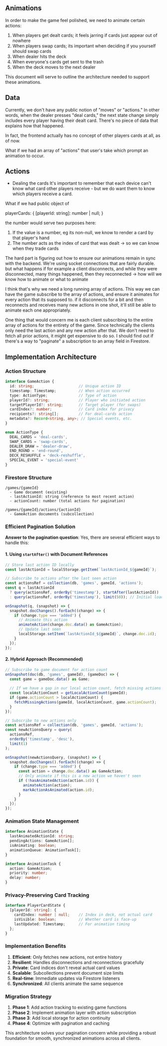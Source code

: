 ## Animations
In order to make the game feel polished, we need to animate certain actions:
1. When players get dealt cards; it feels jarring if cards just appear out of nowhere
2. When players swap cards; its important when deciding if you yourself should swap cards
3. When dealer hits the deck
4. When everyone's cards get sent to the trash
5. When the deck moves to the next dealer

This document will serve to outline the architecture needed to support these animations.

## Data
Currently, we don't have any public notion of "moves" or "actions."
In other words, when the dealer presses "deal cards," the next state change simply includes every player having their dealt card. There's no piece of data that explains how that happened.

In fact, the frontend actually has no concept of other players cards at all, as of now.

What if we had an array of "actions" that user's take which prompt an animation to occur.

## Actions
- Dealing the cards
It's important to remember that each device can't know what card other players receive - but we do want them to know which players receive a card.

What if we had public object of

playerCards: {
  [playerId: string]: number | null;
}

the number would serve two purposes here:
1. If the value is a number, eg its non-null, we know to render a card by that player's hand
2. The number acts as the index of card that was dealt -> so we can know when they trade cards

The hard part is figuring out how to ensure our animations remain in sync with the backend. We're using socket connections that are fairly durable. but what happens if for example a client disconnects, and while they were disconnected, many things happened, then they reconnected -> how will we know how to animate or what to animate

I think that's why we need a long running array of actions.
This way we can have the game subscribe to the array of actions, and ensure it animates for every action that its supposed to. if it disconnects for a bit and then reconnects and receives many new actions in one shot, it'll still be able to animate each one appropriately.

One thing that would concern me is each client subscribing to the entire array of actions for the entirety of the game. Since technically the clients only need the last action and any new action after that. We don't need to fetch all prior actions, it might get expensive to do so. I should find out if there's a way to "paginate" a subscription to an array field in Firestore.

## Implementation Architecture

### Action Structure
```typescript
interface GameAction {
  id: string;                    // Unique action ID
  timestamp: Timestamp;          // When action occurred
  type: ActionType;              // Type of action
  playerId?: string;             // Player who initiated action
  targetPlayerId?: string;       // Target player (for swaps)
  cardIndex?: number;            // Card index for privacy
  recipients?: string[];         // For deal-cards action
  metadata?: Record<string, any>; // Special events, etc.
}

enum ActionType {
  DEAL_CARDS = 'deal-cards',
  SWAP_CARDS = 'swap-cards', 
  DEALER_DRAW = 'dealer-draw',
  END_ROUND = 'end-round',
  DECK_RESHUFFLE = 'deck-reshuffle',
  SPECIAL_EVENT = 'special-event'
}
```

### Firestore Structure
```
/games/{gameId}
  - Game document (existing)
  - lastActionId: string (reference to most recent action)
  - actionCount: number (total actions for pagination)

/games/{gameId}/actions/{actionId}
  - GameAction documents (subcollection)
```

### Efficient Pagination Solution

**Answer to the pagination question**: Yes, there are several efficient ways to handle this:

#### 1. Using `startAfter()` with Document References
```typescript
// Store last action ID locally
const lastActionId = localStorage.getItem(`lastActionId_${gameId}`);

// Subscribe to actions after the last seen action
const actionsRef = collection(db, 'games', gameId, 'actions');
const q = lastActionId 
  ? query(actionsRef, orderBy('timestamp'), startAfter(lastActionId))
  : query(actionsRef, orderBy('timestamp'), limit(50)); // Initial load

onSnapshot(q, (snapshot) => {
  snapshot.docChanges().forEach((change) => {
    if (change.type === 'added') {
      // Animate this action
      animateAction(change.doc.data() as GameAction);
      // Update last seen
      localStorage.setItem(`lastActionId_${gameId}`, change.doc.id);
    }
  });
});
```

#### 2. Hybrid Approach (Recommended)
```typescript
// Subscribe to game document for action count
onSnapshot(doc(db, 'games', gameId), (gameDoc) => {
  const game = gameDoc.data() as Game;
  
  // If we have a gap in our local action count, fetch missing actions
  const localActionCount = getLocalActionCount(gameId);
  if (game.actionCount > localActionCount) {
    fetchMissingActions(gameId, localActionCount, game.actionCount);
  }
});

// Subscribe to new actions only
const actionsRef = collection(db, 'games', gameId, 'actions');
const newActionsQuery = query(
  actionsRef, 
  orderBy('timestamp', 'desc'), 
  limit(1)
);

onSnapshot(newActionsQuery, (snapshot) => {
  snapshot.docChanges().forEach((change) => {
    if (change.type === 'added') {
      const action = change.doc.data() as GameAction;
      // Only animate if this is a new action we haven't seen
      if (!hasAnimatedAction(action.id)) {
        animateAction(action);
        markActionAsAnimated(action.id);
      }
    }
  });
});
```

### Animation State Management
```typescript
interface AnimationState {
  lastAnimatedActionId: string;
  pendingActions: GameAction[];
  isAnimating: boolean;
  animationQueue: AnimationTask[];
}

interface AnimationTask {
  action: GameAction;
  priority: number;
  delay: number;
}
```

### Privacy-Preserving Card Tracking
```typescript
interface PlayerCardState {
  [playerId: string]: {
    cardIndex: number | null;    // Index in deck, not actual card
    isVisible: boolean;          // Whether card is face-up
    lastUpdated: Timestamp;      // For animation timing
  };
}
```

### Implementation Benefits

1. **Efficient**: Only fetches new actions, not entire history
2. **Resilient**: Handles disconnections and reconnections gracefully
3. **Private**: Card indices don't reveal actual card values
4. **Scalable**: Subcollections prevent document size limits
5. **Real-time**: Immediate updates via Firestore listeners
6. **Synchronized**: All clients animate the same sequence

### Migration Strategy

1. **Phase 1**: Add action tracking to existing game functions
2. **Phase 2**: Implement animation layer with action subscription
3. **Phase 3**: Add local storage for action continuity
4. **Phase 4**: Optimize with pagination and caching

This architecture solves your pagination concern while providing a robust foundation for smooth, synchronized animations across all clients.
